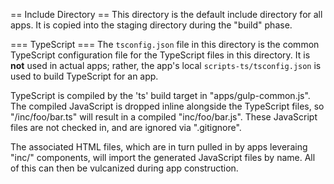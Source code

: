 == Include Directory ==
This directory is the default include directory for all apps. It is copied into
the staging directory during the "build" phase.

=== TypeScript ===
The `tsconfig.json` file in this directory is the common TypeScript
configuration file for the TypeScript files in this directory. It is **not**
used in actual apps; rather, the app's local `scripts-ts/tsconfig.json` is
used to build TypeScript for an app.

TypeScript is compiled by the 'ts' build target in "apps/gulp-common.js". The
compiled JavaScript is dropped inline alongside the TypeScript files, so
"/inc/foo/bar.ts" will result in a compiled "inc/foo/bar.js". These JavaScript
files are not checked in, and are ignored via ".gitignore".

The associated HTML files, which are in turn pulled in by apps leveraing "inc/"
components, will import the generated JavaScript files by name. All of this can
then be vulcanized during app construction.
